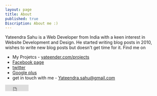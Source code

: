 ```yaml
---
layout: page
title: About
published: true
Discription: About me :)
---
```


Yateendra Sahu is a Web Developer from India with a keen interest in Website Development and Design. He started writing blog posts in 2010,  wishes to write new blog posts but doesn't get time for it. Find me on
- My Projetcs - [yateender.com/projects](http://yateender.com/projects.html)
- [Facebook page](https://www.facebook.com/ya3dra) 
- [twitter](twitter.com/tweetpur)
- [Google plus](https://plus.google.com/110781854300344384592)
- get in touch with me - [Yateendra.sahu@gmail.com](mailto:Yateendra.sahu@gmail.com)

<iframe src="https://www.facebook.com/plugins/like.php?href=https%3A%2F%2Ffacebook.com%2Fya3dra&width=76&layout=button_count&action=like&size=small&show_faces=true&share=false&height=21&appId=239992719524816" width="76" height="21" style="border:none;overflow:hidden" scrolling="no" frameborder="0" allowTransparency="true"></iframe>
